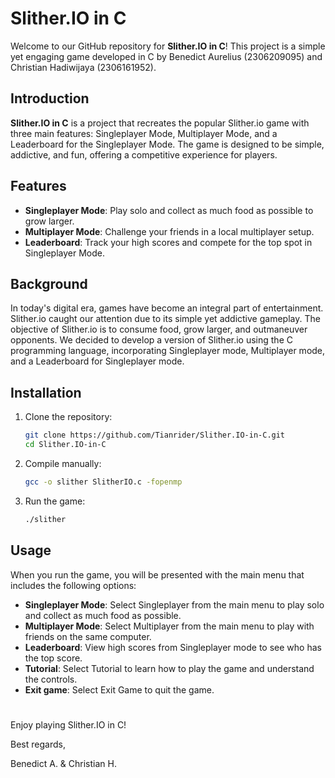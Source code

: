 # Slither.IO in C

Welcome to our GitHub repository for **Slither.IO in C**! This project is a simple yet engaging game developed in C by Benedict Aurelius (2306209095) and Christian Hadiwijaya (2306161952).

## Introduction
**Slither.IO in C** is a project that recreates the popular Slither.io game with three main features: Singleplayer Mode, Multiplayer Mode, and a Leaderboard for the Singleplayer Mode. The game is designed to be simple, addictive, and fun, offering a competitive experience for players.

## Features
- **Singleplayer Mode**: Play solo and collect as much food as possible to grow larger.
- **Multiplayer Mode**: Challenge your friends in a local multiplayer setup.
- **Leaderboard**: Track your high scores and compete for the top spot in Singleplayer Mode.

## Background
In today's digital era, games have become an integral part of entertainment. Slither.io caught our attention due to its simple yet addictive gameplay. The objective of Slither.io is to consume food, grow larger, and outmaneuver opponents. We decided to develop a version of Slither.io using the C programming language, incorporating Singleplayer mode, Multiplayer mode, and a Leaderboard for Singleplayer mode.

## Installation
1. Clone the repository:
   
   ```bash
   git clone https://github.com/Tianrider/Slither.IO-in-C.git
   cd Slither.IO-in-C
   ```
2. Compile manually:

   ```bash
   gcc -o slither SlitherIO.c -fopenmp
   ```
3. Run the game:

   ```bash
   ./slither
   ```
   
## Usage
When you run the game, you will be presented with the main menu that includes the following options:
- **Singleplayer Mode**: Select Singleplayer from the main menu to play solo and collect as much food as possible.
- **Multiplayer Mode**: Select Multiplayer from the main menu to play with friends on the same computer.
- **Leaderboard**: View high scores from Singleplayer mode to see who has the top score.
- **Tutorial**: Select Tutorial to learn how to play the game and understand the controls.
- **Exit game**: Select Exit Game to quit the game.

#
Enjoy playing Slither.IO in C!

Best regards,

Benedict A. & Christian H.
